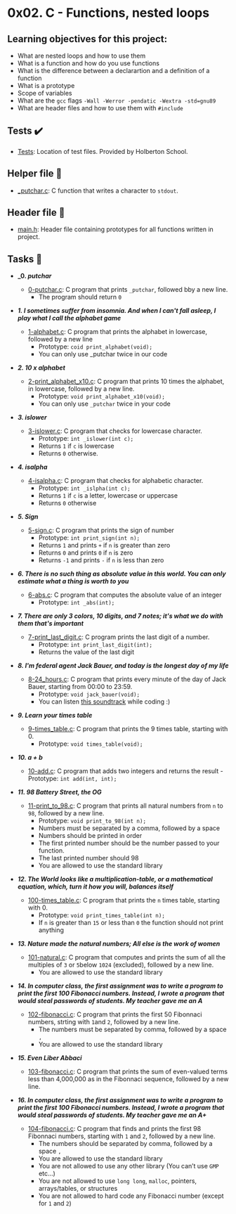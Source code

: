 # 0x02. C - Functions, nested loops

## Learning objectives for this project:

- What are nested loops and how to use them
- What is a function and how do you use functions
- What is the difference between a declarartion and a definition of a function
- What is a prototype
- Scope of variables
- What are the `gcc` flags `-Wall -Werror -pendatic -Wextra -std=gnu89`	
- What are header files and how to use them with `#include`

## Tests :heavy_check_mark:
- [Tests](./tests): Location of test files. Provided by Holberton School.

## Helper file :raised_hands:
- [_putchar.c](./_putchar.c): C function that writes a character to `stdout`.

## Header file :file_folder:
- [main.h](./main.h): Header file containing prototypes for all functions written in project.


## Tasks :page_with_curl:
- **_0. _putchar_**
	- [0-putchar.c](./0-putchar.c): C program that prints `_putchar`, followed bby a new line.
		- The program should return `0`

- **_1. I sometimes suffer from insomnia. And when I can't fall asleep, I play what I call the alphabet game_**
	- [1-alphabet.c](./1-alphabet.c): C program that prints the alphabet in lowercase, followed by a new line
		- Prototype: `coid print_alphabet(void);`
		- You can only use _putchar twice in our code

- **_2. 10 x alphabet_**
	- [2-print_alphabet_x10.c](./2-print_alphabet_x10.c): C program that prints 10 times the alphabet, in lowercase, followed by a new line.
		- Prototype: `void print_alphabet_x10(void);`
		- You can only use `_putchar` twice in your code

- **_3. islower_**
	- [3-islower.c](./3-islower.c): C program that checks for lowercase character.
		- Prototype: `int _islower(int c);`
		- Returns `1` if `c` is lowercase
		- Returns `0` otherwise.

- **_4. isalpha_**
	- [4-isalpha.c](./4-isalpha.c): C program that checks for alphabetic character.
		- Prototype: `int _islpha(int c);`
		- Returns `1` if `c` is a letter, lowercase or uppercase
		- Returns `0` otherwise

- **_5. Sign_**
	- [5-sign.c](./5-sign.c): C program that prints the sign of number
		- Prototype: `int print_sign(int n);`
		- Returns `1` and prints `+` if `n` is greater than zero
		- Returns `0` and prints `0` if `n` is zero
		- Returns `-1` and prints `-` if `n` is less than zero

- **_6. There is no such thing as absolute value in this world. You can only estimate what a thing is worth to you_**
	- [6-abs.c](./6-abs.c): C program that computes the absolute value of an integer
		- Prototype: `int _abs(int);`

- **_7. There are only 3 colors, 10 digits, and 7 notes; it's what we do with them that's important_**
	- [7-print_last_digit.c](./7-print_last_digit.c): C program prints the last digit of a number.
		- Prototype: `int print_last_digit(int);`
		- Returns the value of the last digit

- **_8. I'm federal agent Jack Bauer, and today is the longest day of my life_**
	- [8-24_hours.c](./8-24_hours.c): C program that prints every minute of the day of Jack Bauer, starting from 00:00 to 23:59.
		- Prototype: `void jack_bauer(void);`
		- You can listen [this soundtrack](https://www.youtube.com/watch?v=btAfXqgMkPs) while coding :)

- **_9. Learn your times table_**
	- [9-times_table.c](./9-times_table.c): C program that prints the 9 times table, starting with 0.
		- Prototype: `void times_table(void);`

- **_10. a + b_**
	- [10-add.c](./10-add.c): C program that adds two integers and returns the result
				  - Prototype: `int add(int, int);`

- **_11. 98 Battery Street, the OG_**
	- [11-print_to_98.c](./11-print_to_98.c): C program that prints all natural numbers from `n` to `98`, followed by a new line.
		- Prototype: `void print_to_98(int n);`
		- Numbers must be separated by a comma, followed by a space
		- Numbers should be printed in order
		- The first printed number should be the number passed to your function.
		- The last printed number should 98
		- You are allowed to use the standard library

- **_12. The World looks like a multiplication-table, or a mathematical equation, which, turn it how you will, balances itself_**
	- [100-times_table.c](./100-times_table.c): C program that prints the `n` times table, starting with 0.
		- Prototype: `void print_times_table(int n);`
		- If `n` is greater than `15` or less than `0` the function should not print anything

- **_13. Nature made the natural numbers; All else is the work of women_**
	- [101-natural.c](./101-natural.c): C program that computes and prints the sum of all the multiples of `3` or `5`below `1024` (excluded), followed by a new line.
		- You are allowed to use the standard library

- **_14. In computer class, the first assignment was to write a program to print the first 100 Fibonacci numbers. Instead, I wrote a program that would steal passwords of students. My teacher gave me an A_**
	- [102-fibonacci.c](./102-fibonacci.c): C program that prints the first 50 Fibonnaci numbers, strting with `1`and `2`, followed by a new line.
		- The numbers must be separated by comma, followed by a space `, `
		- You are allowed to use the standard library

- **_15. Even Liber Abbaci_**
	- [103-fibonacci.c](./103-fibonacci.c): C program that prints the sum of even-valued terms less than 4,000,000 as in the Fibonnaci sequence, followed by a new line.

- **_16. In computer class, the first assignment was to write a program to print the first 100 Fibonacci numbers. Instead, I wrote a program that would steal passwords of students. My teacher gave me an A+_**
	- [104-fibonacci.c](./104-fibonacci.c): C program that finds and prints the first 98 Fibonnaci numbers, starting with `1` and `2`, followed by a new line.
		- The numbers should be separated by comma, followed by a space `, `
		- You are allowed to use the standard library
		- You are not allowed to use any other library (You can’t use `GMP` etc…)
		- You are not allowed to use `long long`, `malloc`, pointers, arrays/tables, or structures
		- You are not allowed to hard code any Fibonacci number (except for `1` and `2`)
